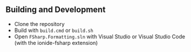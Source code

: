 
Building and Development
-------------

- Clone the repository
- Build with `build.cmd` or `build.sh`
- Open `FSharp.Formatting.sln` with Visual Studio or Visual Studio Code (with the ionide-fsharp extension)
